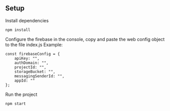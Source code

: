 ## Setup

Install dependencies

```
npm install
```

Configure the firebase in the console, copy and paste the
web config object to the file index.js
Example:
````
const firebaseConfig = {
    apiKey: "",
    authDomain: "",
    projectId: "",
    storageBucket: "",
    messagingSenderId: "",
    appId: ""
};
````

Run the project

```
npm start
```